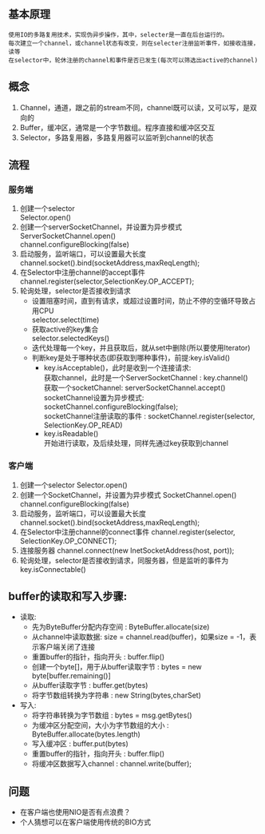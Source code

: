 ## 基本原理
	使用IO的多路复用技术，实现伪异步操作，其中，selecter是一直在后台运行的。  
	每次建立一个channel，或channel状态有改变，则在selecter注册监听事件，如接收连接，读等  
	在selector中，轮休注册的channel和事件是否已发生(每次可以筛选出active的channel)  

## 概念
1. Channel，通道，跟之前的stream不同，channel既可以读，又可以写，是双向的  
2. Buffer，缓冲区，通常是一个字节数组。程序直接和缓冲区交互  
3. Selector，多路复用器，多路复用器可以监听到channel的状态  

## 流程  
### 服务端
1. 创建一个selector  
	Selector.open()  
2. 创建一个serverSocketChannel，并设置为异步模式  
	ServerSocketChannel.open()  
	channel.configureBlocking(false)  
3. 启动服务，监听端口，可以设置最大长度  
	channel.socket().bind(socketAddress,maxReqLength);  
4. 在Selector中注册channel的accept事件  
	channel.register(selector,SelectionKey.OP_ACCEPT);  
5. 轮询处理，selector是否接收到请求  
	* 设置阻塞时间，直到有请求，或超过设置时间，防止不停的空循环导致占用CPU   
		selector.select(time)  
	* 获取active的key集合  
		selector.selectedKeys()  
	* 迭代处理每一个key，并且获取后，就从set中删除(所以要使用Iterator)  
	* 判断key是处于哪种状态(即获取到哪种事件)，前提:key.isValid()  
		* key.isAcceptable()，此时是收到一个连接请求:  
			获取channel，此时是一个ServerSocketChannel : key.channel()  
			获取一个socketChannel: serverSocketChannel.accept()  
			socketChannel设置为异步模式: socketChannel.configureBlocking(false);  
			socketChannel注册读取的事件 : socketChannel.register(selector, SelectionKey.OP_READ)  
		* key.isReadable()  
			开始进行读取，及后续处理，同样先通过key获取到channel  

### 客户端 
1. 创建一个selector
	Selector.open()
2. 创建一个SocketChannel，并设置为异步模式
	SocketChannel.open()
	channel.configureBlocking(false)
3. 启动服务，监听端口，可以设置最大长度
	channel.socket().bind(socketAddress,maxReqLength);
4. 在Selector中注册channel的connect事件
	channel.register(selector, SelectionKey.OP_CONNECT);
5. 连接服务器
	channel.connect(new InetSocketAddress(host, port));
6. 轮询处理，selector是否接收到请求，同服务器，但是监听的事件为key.isConnectable()
				
					
## buffer的读取和写入步骤:
* 读取:  
	* 先为ByteBuffer分配内存空间 : ByteBuffer.allocate(size)
	* 从channel中读取数据: size = channel.read(buffer)，如果size = -1，表示客户端关闭了连接
	* 重置buffer的指针，指向开头 : buffer.flip()
	* 创建一个byte[]，用于从buffer读取字节 : bytes = new byte[buffer.remaining()]
	* 从buffer读取字节 : buffer.get(bytes)
	* 将字节数组转换为字符串  : new String(bytes,charSet) 
* 写入:
	* 将字符串转换为字节数组 : bytes = msg.getBytes()
	* 为缓冲区分配空间，大小为字节数组的大小 :  ByteBuffer.allocate(bytes.length)
	* 写入缓冲区 : buffer.put(bytes)
	* 重置buffer的指针，指向开头 : buffer.flip()
	* 将缓冲区数据写入channel : channel.write(buffer);


## 问题  
* 在客户端也使用NIO是否有点浪费？  
* 个人猜想可以在客户端使用传统的BIO方式
			
	
	